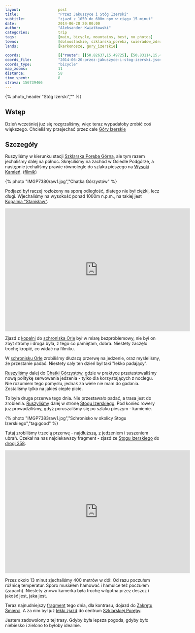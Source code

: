 ```yaml
---
layout:                 post
title:                  "Przez Jakuszyce i Stóg Izerski"
subtitle:               "zjazd z 1050 do 600m npm w ciągu 15 minut"
date:                   2014-06-20 20:00:00
author:                 "Aleksander Kwiatkowski"
categories:             trip
tags:                   [main, bicycle, mountains, best, no_photos]
towns:                  [dolnoslaskie, szklarska_poreba, swieradow_zdroj]
lands:                  [karkonosze, gory_izerskie]

coords:                 [{"route": [[50.82637,15.49725], [50.83114,15.44043], [50.82030,15.43965], [50.80294,15.41107], [50.80501,15.39502], [50.81493,15.38292], [50.87151,15.35262], [50.87763,15.34215], [50.88852,15.29263], [50.89231,15.30919], [50.89583,15.30164], [50.89783,15.30962], [50.89637,15.32249], [50.89063,15.32430], [50.89447,15.33597], [50.89133,15.37348], [50.86528,15.44751], [50.84903,15.53626], [50.83911,15.51866], [50.83179,15.52029]], "type": "bicycle"}]
coords_file:            "2014-06-20-przez-jakuszyce-i-stog-izerski.json"
coords_type:            "bicycle"
map_zooms:              11
distance:               58
time_spent:             8
strava: 156739466
---
```


[wiki-izerskie]:          https://pl.wikipedia.org/wiki/G%C3%B3ry_Izerskie
[wiki-szklarska-gorna]:   https://pl.wikipedia.org/wiki/Szklarska_Por%C4%99ba_G%C3%B3rna
[wiki-szklarska]:         https://pl.wikipedia.org/wiki/Szklarska_Por%C4%99ba
[wiki-kopalnia]:          https://pl.wikipedia.org/wiki/Kopalnia_Kwarcu_%22Stanis%C5%82aw%22
[wiki-stog-izerski]:      https://pl.wikipedia.org/wiki/St%C3%B3g_(G%C3%B3ry_Izerskie)
[wiki-358]:               https://pl.wikipedia.org/wiki/Droga_wojew%C3%B3dzka_nr_358
[wiki-zakret]:            https://pl.wikipedia.org/wiki/Zakr%C4%99t_%C5%9Amierci
[wiki-wysoki-kamien]:     https://pl.wikipedia.org/wiki/Wysoki_Kamie%C5%84
[wiki-orle]:              https://pl.wikipedia.org/wiki/Schronisko_Turystyczne_%E2%80%9EOrle%E2%80%9D
[wiki-chatka-gorzystow]:  https://pl.wikipedia.org/wiki/Chatka_G%C3%B3rzyst%C3%B3w

[vimeo-1]:                https://vimeo.com/101672511
[vimeo-2]:                https://vimeo.com/101720539
[vimeo-3]:                https://vimeo.com/101818687
[vimeo-4]:                https://vimeo.com/102477058
[vimeo-5]:                https://vimeo.com/102571591
[vimeo-6]:                https://vimeo.com/102706458
[vimeo-7]:                https://vimeo.com/102709174

{% photo_header "Stóg Izerski","" %}

Wstęp
-----

Dzień wcześniej już się rozgrzaliśmy, więc teraz wypadałoby zrobić coś większego.
Chcieliśmy przejechać przez całe [Góry Izerskie][wiki-izerskie]

Szczegóły
---------

Ruszyliśmy w kierunku stacji [Szklarska Poręba Górna][wiki-szklarska-gorna], ale
tym razem jechaliśmy dalej na północ. Skręciliśmy na zachód w Osiedle Podgórze, a następnie
jechaliśmy prawie równolegle do szlaku pieszego na
[Wysoki Kamień][wiki-wysoki-kamien]. ([filmik][vimeo-1])

{% photo "IMGP7380raw1.jpg","Chatka Górzystów" %}

Podjazd był raczej rozłożony na sporą odległość, dlatego nie był ciężki, lecz długi.
Wjechaliśmy na wysokość ponad 1000m n.p.m.,
na takiej jest [Kopalnia "Stanisław"][wiki-kopalnia].

<div class="vimeo"><iframe src='http://player.vimeo.com/video/101720539' width="600" height="400" frameborder="0" webkitAllowFullScreen mozallowfullscreen allowFullScreen> </iframe></div>

Zjazd z [kopalni][wiki-kopalnia] do [schroniska Orle][wiki-orle] był w miarę bezproblemowy,
nie był on zbyt stromy i droga była, z tego co pamiętam, dobra. Niestety
zaczęło trochę kropić, co widać na filmiku.

W [schronisku Orle][wiki-orle] zrobiliśmy dłuższą przerwę na jedzenie, oraz
myśleliśmy, że przestanie padać. Niestety cały ten dzień był taki "lekko padający".

[Ruszyliśmy][vimeo-3] dalej do [Chatki Górzystów][wiki-chatka-gorzystow], gdzie w praktyce
przetestowaliśmy nową politykę serwowania jedzenia - tylko dla korzystających z
noclegu. Nie rozumiem tego pomysłu, jednak za wiele nie mam do gadania.
Zostaliśmy tylko na jakieś ciepłe picie.

To była druga przerwa tego dnia.
Nie przestawało padać, a trasa jest do zrobienia. [Ruszyliśmy][vimeo-4] dalej w stronę
[Stogu Izerskiego][wiki-stog-izerski]. Pod koniec rowery juz prowadziliśmy, gdyż
poruszaliśmy się po szlaku pieszym - kamienie.

{% photo "IMGP7383raw1.jpg","Schronisko w okolicy Stogu Izerskiego","tag:good" %}

Tutaj zrobiliśmy trzecią przerwę - najdłuższą, z jedzeniem i suszeniem ubrań.
Czekał na nas najciekawszy fragment - zjazd ze [Stogu Izerskiego][wiki-stog-izerski]
do [drogi 358][wiki-358].

<div class="vimeo"><iframe src='http://player.vimeo.com/video/102571591' width="600" height="400" frameborder="0" webkitAllowFullScreen mozallowfullscreen allowFullScreen> </iframe></div>

Przez około 13 minut zjechaliśmy 400 metrów w dół. Od razu poczułem różnicę
temperatur. Sporo musiałem hamować i hamulce też poczułem (zapach). Niestety znowu kamerka
była trochę wilgotna przez deszcz i jakość jest, jaka jest.

Teraz najnudniejszy [fragment][vimeo-6] tego dnia, dla kontrasu, dojazd do
[Zakrętu Śmierci][wiki-zakret]. A za nim był już [lekki zjazd][vimeo-7]
do centrum [Szklarskiej Poręby][wiki-szklarska].

Jestem zadowolony z tej trasy. Gdyby była lepsza pogoda, gdyby było niebiesko
i zielono to byłoby idealnie.
